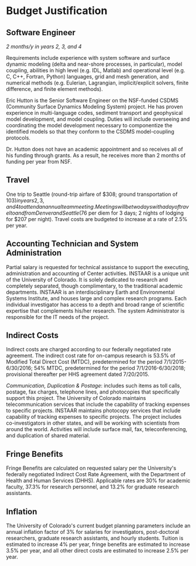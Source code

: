Budget Justification
====================

Software Engineer
-----------------

*2 months/y in years 2, 3, and 4*

Requirements include experience with system software and surface dynamic
modeling (delta and near-shore processes, in particular), model coupling,
abilities in high level (e.g. IDL, Matlab) and operational level (e.g. C,
C++, Fortran, Python) languages, grid and mesh generation, and numerical
methods (e.g. Eulerian, Lagrangian, implicit/explicit solvers, finite
difference, and finite element methods).

Eric Hutton is the Senior Software Engineer on the NSF-funded CSDMS
(Community Surface Dynamics Modeling System) project. He has proven
experience in multi-language codes, sediment transport and geophysical model
development, and model coupling. Duties will include overseeing and
coordinating the model development necessary to componentize the identified
models so that they conform to the CSDMS model-coupling protocols.

Dr. Hutton does not have an academic appointment and so receives all of his
funding through grants. As a result, he receives more than 2 months of funding
per year from NSF.

Travel
------

One trip to Seattle (round-trip airfare of $308; ground transportation of
$103) in years 2, 3, and 4 to attend an annual team meeting. Meetings will
be two days with a day of travel to and from Denver and Seattle ($76 per diem
for 3 days; 2 nights of lodging for $207 per night). Travel costs are
budgeted to increase at a rate of 2.5% per year.

Accounting Technician and System Administration
-----------------------------------------------

Partial salary is requested for technical assistance to support the executing,
administration and accounting of Center activities. INSTAAR is a unique unit
of the University of Colorado.  It is solely dedicated to research and
completely separated, though complimentary, to the traditional academic
departments.  INSTAAR is an interdisciplinary Earth and Environmental Systems
Institute, and houses large and complex research programs.  Each individual
investigator has access to a depth and broad range of scientific expertise
that complements his/her research. The system Administrator is responsible for
the IT needs of the project.

Indirect Costs
--------------

Indirect costs are charged according to our federally negotiated rate
agreement. The indirect cost rate for on-campus research is 53.5% of Modified
Total Direct Cost (MTDC), predetermined for the period 7/1/2015-6/30/2016;
54% MTDC, predetermined for the period 7/1/2016-6/30/2018; provisional
thereafter per HHS agreement dated 7/20/2015.

*Communication, Duplication & Postage*: includes such items as toll calls,
postage, fax charges, telephone lines, and photocopies that specifically
support this project. The University of Colorado maintains telecommunication
services that include the capability of tracking expenses to specific projects.
INSTAAR maintains photocopy services that include capability of tracking
expenses to specific projects.  The project includes co-investigators in other
states, and will be working with scientists from around the world. Activities
will include surface mail, fax, teleconferencing, and duplication of shared
material.

Fringe Benefits
---------------

Fringe Benefits are calculated on requested salary per the University's
federally negotiated Indirect Cost Rate Agreement, with the Department of
Health and Human Services (DHHS). Applicable rates are 30% for academic
faculty, 37.3% for research personnel, and 13.2% for graduate research
assistants.

Inflation
---------

The University of Colorado's current budget planning parameters include an
annual inflation factor of 3% for salaries for investigators, post-doctoral
researchers, graduate research assistants, and hourly students. Tuition is
estimated to increase 4% per year, fringe benefits are estimated to increase
3.5% per year, and all other direct costs are estimated to increase 2.5% per
year.

